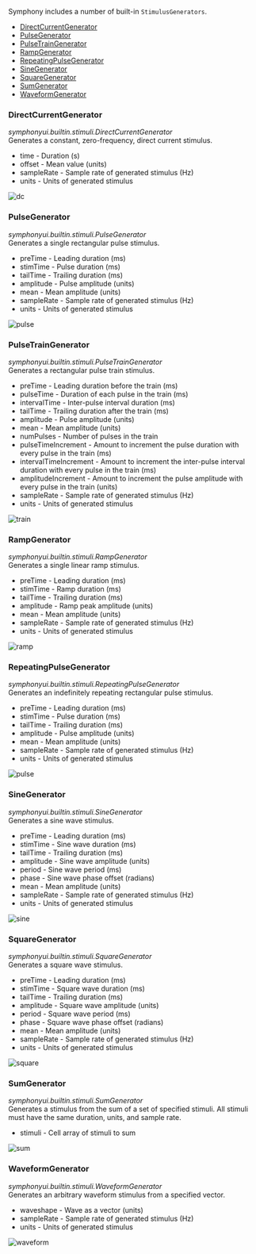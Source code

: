 Symphony includes a number of built-in `StimulusGenerators`.

- [DirectCurrentGenerator](#directcurrentgenerator)
- [PulseGenerator](#pulsegenerator)
- [PulseTrainGenerator](#pulsetraingenerator)
- [RampGenerator](#rampgenerator)
- [RepeatingPulseGenerator](#repeatingpulsegenerator)
- [SineGenerator](#sinegenerator)
- [SquareGenerator](#squaregenerator)
- [SumGenerator](#sumgenerator)
- [WaveformGenerator](#waveformgenerator)

### DirectCurrentGenerator
*symphonyui.builtin.stimuli.DirectCurrentGenerator*  
Generates a constant, zero-frequency, direct current stimulus.
- time - Duration (s)
- offset - Mean value (units)
- sampleRate - Sample rate of generated stimulus (Hz)
- units - Units of generated stimulus

![dc](images/standard-stimulus-generators/dc.png)

### PulseGenerator
*symphonyui.builtin.stimuli.PulseGenerator*  
Generates a single rectangular pulse stimulus.
- preTime - Leading duration (ms)
- stimTime - Pulse duration (ms)
- tailTime - Trailing duration (ms)
- amplitude - Pulse amplitude (units)
- mean - Mean amplitude (units)
- sampleRate - Sample rate of generated stimulus (Hz)
- units - Units of generated stimulus

![pulse](images/standard-stimulus-generators/pulse.png)

### PulseTrainGenerator
*symphonyui.builtin.stimuli.PulseTrainGenerator*  
Generates a rectangular pulse train stimulus.
- preTime - Leading duration before the train (ms)
- pulseTime - Duration of each pulse in the train (ms)
- intervalTime - Inter-pulse interval duration (ms)
- tailTime - Trailing duration after the train (ms)
- amplitude - Pulse amplitude (units)
- mean - Mean amplitude (units)
- numPulses - Number of pulses in the train
- pulseTimeIncrement - Amount to increment the pulse duration with every pulse in the train (ms)
- intervalTimeIncrement - Amount to increment the inter-pulse interval duration with every pulse in the train (ms)
- amplitudeIncrement - Amount to increment the pulse amplitude with every pulse in the train (units)
- sampleRate - Sample rate of generated stimulus (Hz)
- units - Units of generated stimulus

![train](images/standard-stimulus-generators/train.png)

### RampGenerator
*symphonyui.builtin.stimuli.RampGenerator*  
Generates a single linear ramp stimulus.
- preTime - Leading duration (ms)
- stimTime - Ramp duration (ms)
- tailTime - Trailing duration (ms)
- amplitude - Ramp peak amplitude (units)
- mean - Mean amplitude (units)
- sampleRate - Sample rate of generated stimulus (Hz)
- units - Units of generated stimulus

![ramp](images/standard-stimulus-generators/ramp.png)

### RepeatingPulseGenerator
*symphonyui.builtin.stimuli.RepeatingPulseGenerator*  
Generates an indefinitely repeating rectangular pulse stimulus.
- preTime - Leading duration (ms)
- stimTime - Pulse duration (ms)
- tailTime - Trailing duration (ms)
- amplitude - Pulse amplitude (units)
- mean - Mean amplitude (units)
- sampleRate - Sample rate of generated stimulus (Hz)
- units - Units of generated stimulus

![pulse](images/standard-stimulus-generators/pulse.png)

### SineGenerator
*symphonyui.builtin.stimuli.SineGenerator*  
Generates a sine wave stimulus.
- preTime - Leading duration (ms)
- stimTime - Sine wave duration (ms)
- tailTime - Trailing duration (ms)
- amplitude - Sine wave amplitude (units)
- period - Sine wave period (ms)
- phase - Sine wave phase offset (radians)
- mean - Mean amplitude (units)
- sampleRate - Sample rate of generated stimulus (Hz)
- units - Units of generated stimulus

![sine](images/standard-stimulus-generators/sine.png)

### SquareGenerator
*symphonyui.builtin.stimuli.SquareGenerator*  
Generates a square wave stimulus.
- preTime - Leading duration (ms)
- stimTime - Square wave duration (ms)
- tailTime - Trailing duration (ms)
- amplitude - Square wave amplitude (units)
- period - Square wave period (ms)
- phase - Square wave phase offset (radians)
- mean - Mean amplitude (units)
- sampleRate - Sample rate of generated stimulus (Hz)
- units - Units of generated stimulus

![square](images/standard-stimulus-generators/square.png)

### SumGenerator
*symphonyui.builtin.stimuli.SumGenerator*  
Generates a stimulus from the sum of a set of specified stimuli. All stimuli must have the same duration, units, and sample rate.
- stimuli - Cell array of stimuli to sum

![sum](images/standard-stimulus-generators/sum.png)

### WaveformGenerator
*symphonyui.builtin.stimuli.WaveformGenerator*  
Generates an arbitrary waveform stimulus from a specified vector.
- waveshape - Wave as a vector (units)
- sampleRate - Sample rate of generated stimulus (Hz)
- units - Units of generated stimulus

![waveform](images/standard-stimulus-generators/waveform.png)
